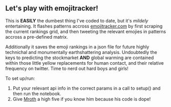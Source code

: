 ## Let's play with emojitracker!  

This is **EASILY** the dumbest thing I've coded to date, but it's *mildely* entertaining.  It flashes patterns accross [emojitracker.com](http://emojitracker.com) by first scraping the current rankings grid, and then tweeting the relevant emojies in patterns accross a pre-defined matrix.  

Additionally it saves the emoji rankings in a json file for future highly technichal and monumentally earthshattering analysis.  Undoubtedly the keys to predicting the stockmarket **AND** global warming are contained within those little yellow replacements for human contact, and their relative frequency on twitter. Time to nerd out hard boys and girls!  

To set up/run:  
1. Put your relevant api info in the correct params in a call to setup() and then run the notebook.  
2. Give [Mroth](https://github.com/mroth) a high five if you know him because his code is dope!